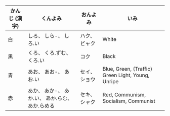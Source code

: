 |  かんじ (漢字) |   くんよみ   |   おんよみ   |     いみ    |
| ----------- | ----------- | ----------- | ----------- |
| 白 | しろ、 しら-、 しろ.い | ハク、 ビャク | White |
| 黒 | くろ、 くろ.ずむ、 くろ.い | コク | Black |
| 青 | あお、 あお-、 あお.い | セイ、 ショウ | Blue, Green, (Traffic) Green Light, Young, Unripe |
| 赤 | あか、 あか-、 あか.い、 あか.らむ、 あか.らめる | セキ、 シャク | Red, Communism, Socialism, Communist |
